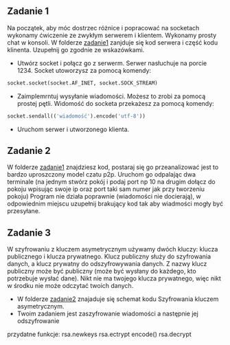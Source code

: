 ## Zadanie 1
Na początek, aby móc dostrzec różnice i popracować na socketach wykonamy ćwiczenie ze zwykłym serwerem i klientem. Wykonamy prosty chat w konsoli.
W folderze [zadanie1](zadanie1) zanjduje się kod serwera i część kodu klinenta. Uzupełnij go zgodnie ze wskazówkami.
- Utwórz socket i połącz go z serwerm. Serwer nasłuchuje na porcie 1234. Socket utoworzysz za pomocą komendy: 
```python
socket.socket(socket.AF_INET, socket.SOCK_STREAM)
```
- Zaimplemrntuj wysyłanie wiadomości. Możesz to zrobi za pomocą prostej pętli. Widomość do socketa przekażesz za pomocą komendy:
```python
socket.sendall(('wiadomość').encode('utf-8'))
```
- Uruchom serwer i utworzonego klienta.
  
## Zadanie 2
W folderze [zadanie1](zadanie1) znajdziesz kod, postaraj się go przeanalizować jest to bardzo uproszczony model czatu p2p.
Uruchom go odpalając dwa terminale (na jednym stwórz pokój i podaj port np 10 na drugim dołącz do pokoju wpisując swoje ip oraz port taki sam numer jak przy tworzeniu pokoju)
Program nie działa poprawnie (wiadomości nie docierają), w odpowiednim miejscu uzupełnij brakujący kod tak aby wiadmości mogły być przesyłane.

 
## Zadanie 3
W szyfrowaniu z kluczem asymetrycznym używamy dwóch kluczy: klucza publicznego i klucza prywatnego. Klucz publiczny służy do szyfrowania danych, a klucz prywatny do odszyfrowywania danych. Z nazwy klucz publiczny może być publiczny (może być wysłany do każdego, kto potrzebuje wysłać dane). Nikt nie ma twojego klucza prywatnego, więc nikt w środku nie może odczytać twoich danych.

- W folderze [zadanie2](zadanie2) znajaduje się schemat kodu Szyfrowania kluczem asymetrycznym.
- Twoim zadaniem jest zaszyfrowanie wiadomości a następnie jej odszyfrowanie

przydatne funkcje:
rsa.newkeys
rsa.ectrypt
encode()
rsa.decrypt


